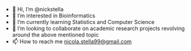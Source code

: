 - 👋 Hi, I’m @nickstella
- 👀 I’m interested in Bioinformatics
- 🌱 I’m currently learning Statistics and Computer Science
- 💞️ I’m looking to collaborate on academic research projects revolving around the above mentioned topic
- 📫 How to reach me nicola.stella99@gmail.com
